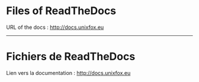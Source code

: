Files of ReadTheDocs
=================
URL of the docs : http://docs.unixfox.eu

--------------------------------

Fichiers de ReadTheDocs
=================
Lien vers la documentation : http://docs.unixfox.eu